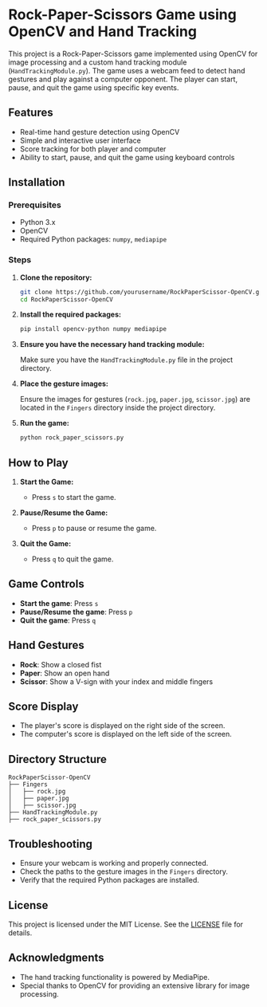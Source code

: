 # Rock-Paper-Scissors Game using OpenCV and Hand Tracking

This project is a Rock-Paper-Scissors game implemented using OpenCV for image processing and a custom hand tracking module (`HandTrackingModule.py`). The game uses a webcam feed to detect hand gestures and play against a computer opponent. The player can start, pause, and quit the game using specific key events.

## Features

- Real-time hand gesture detection using OpenCV
- Simple and interactive user interface
- Score tracking for both player and computer
- Ability to start, pause, and quit the game using keyboard controls

## Installation

### Prerequisites

- Python 3.x
- OpenCV
- Required Python packages: `numpy`, `mediapipe`

### Steps

1. **Clone the repository:**

    ```sh
    git clone https://github.com/yourusername/RockPaperScissor-OpenCV.git
    cd RockPaperScissor-OpenCV
    ```

2. **Install the required packages:**

    ```sh
    pip install opencv-python numpy mediapipe
    ```

3. **Ensure you have the necessary hand tracking module:**

    Make sure you have the `HandTrackingModule.py` file in the project directory.

4. **Place the gesture images:**

    Ensure the images for gestures (`rock.jpg`, `paper.jpg`, `scissor.jpg`) are located in the `Fingers` directory inside the project directory.

5. **Run the game:**

    ```sh
    python rock_paper_scissors.py
    ```

## How to Play

1. **Start the Game:**
    - Press `s` to start the game.

2. **Pause/Resume the Game:**
    - Press `p` to pause or resume the game.

3. **Quit the Game:**
    - Press `q` to quit the game.

## Game Controls

- **Start the game**: Press `s`
- **Pause/Resume the game**: Press `p`
- **Quit the game**: Press `q`

## Hand Gestures

- **Rock**: Show a closed fist
- **Paper**: Show an open hand
- **Scissor**: Show a V-sign with your index and middle fingers

## Score Display

- The player's score is displayed on the right side of the screen.
- The computer's score is displayed on the left side of the screen.

## Directory Structure

```
RockPaperScissor-OpenCV
├── Fingers
│   ├── rock.jpg
│   ├── paper.jpg
│   ├── scissor.jpg
├── HandTrackingModule.py
├── rock_paper_scissors.py
```

## Troubleshooting

- Ensure your webcam is working and properly connected.
- Check the paths to the gesture images in the `Fingers` directory.
- Verify that the required Python packages are installed.

## License

This project is licensed under the MIT License. See the [LICENSE](LICENSE) file for details.

## Acknowledgments

- The hand tracking functionality is powered by MediaPipe.
- Special thanks to OpenCV for providing an extensive library for image processing.


